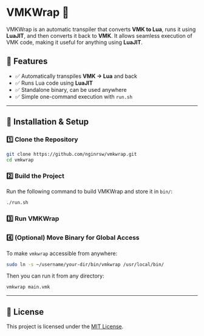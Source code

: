 # **VMKWrap** 🚀 

VMKWrap is an automatic transpiler that converts **VMK to Lua**, runs it using
**LuaJIT**, and then converts it back to **VMK**. It allows seamless execution
of VMK code, making it useful for anything using **LuaJIT**.

## **📌 Features** 

- ✅ Automatically transpiles **VMK → Lua** and back
- ✅ Runs Lua code using **LuaJIT**
- ✅ Standalone binary, can be used anywhere
- ✅ Simple one-command execution with `run.sh`

---

## **🚀 Installation & Setup** 

### **1️⃣ Clone the Repository**  

```sh
git clone https://github.com/nginrsw/vmkwrap.git
cd vmkwrap
```

### **2️⃣ Build the Project**  

Run the following command to build VMKWrap and store it in `bin/`:

```sh
./run.sh
```

### **3️⃣ Run VMKWrap**  

### **4️⃣ (Optional) Move Binary for Global Access**  

To make `vmkwrap` accessible from anywhere:

```sh
sudo ln -s ~/username/your-dir/bin/vmkwrap /usr/local/bin/
```

Then you can run it from any directory:

```sh
vmkwrap main.vmk
```

---

## **📜 License** 

This project is licensed under the [MIT License](LICENSE).

